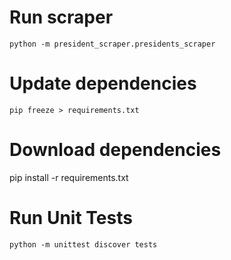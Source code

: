 
# Run scraper
`python -m president_scraper.presidents_scraper`

# Update dependencies
`pip freeze > requirements.txt`

# Download dependencies
pip install -r requirements.txt

# Run Unit Tests
`python -m unittest discover tests`